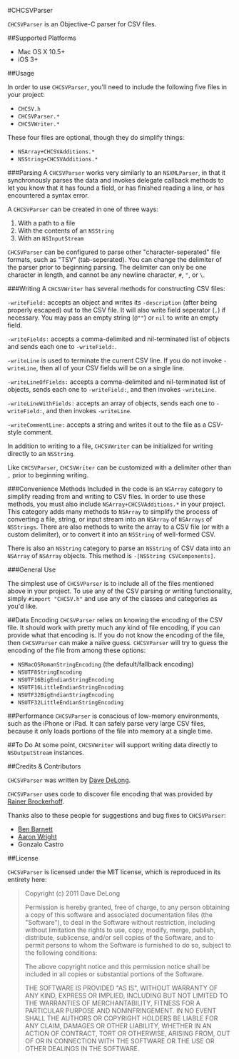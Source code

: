 #CHCSVParser

`CHCSVParser` is an Objective-C parser for CSV files.

##Supported Platforms

- Mac OS X 10.5+
- iOS 3+

##Usage

In order to use `CHCSVParser`, you'll need to include the following five files in your project:

- `CHCSV.h`
- `CHCSVParser.*`
- `CHCSVWriter.*`

These four files are optional, though they do simplify things:

- `NSArray+CHCSVAdditions.*`
- `NSString+CHCSVAdditions.*`

###Parsing
A `CHCSVParser` works very similarly to an `NSXMLParser`, in that it synchronously parses the data and invokes delegate callback methods to let you know that it has found a field, or has finished reading a line, or has encountered a syntax error.

A `CHCSVParser` can be created in one of three ways:

1. With a path to a file
2. With the contents of an `NSString`
3. With an `NSInputStream`

`CHCSVParser` can be configured to parse other "character-seperated" file formats, such as "TSV" (tab-seperated).  You can change the delimiter of the parser prior to beginning parsing.  The delimiter can only be one character in length, and cannot be any newline character, `#`, `"`, or `\`.

###Writing
A `CHCSVWriter` has several methods for constructing CSV files:

`-writeField:` accepts an object and writes its `-description` (after being properly escaped) out to the CSV file.  It will also write field seperator (`,`) if necessary.  You may pass an empty string (`@""`) or `nil` to write an empty field.

`-writeFields:` accepts a comma-delimited and nil-terminated list of objects and  sends each one to `-writeField:`.

`-writeLine` is used to terminate the current CSV line.  If you do not invoke `-writeLine`, then all of your CSV fields will be on a single line.

`-writeLineOfFields:` accepts a comma-delimited and nil-terminated list of objects, sends each one to `-writeField:`, and then invokes `-writeLine`.

`-writeLineWithFields:` accepts an array of objects, sends each one to `-writeField:`, and then invokes `-writeLine`.

`-writeCommentLine:` accepts a string and writes it out to the file as a CSV-style comment.

In addition to writing to a file, `CHCSVWriter` can be initialized for writing directly to an `NSString`.

Like `CHCSVParser`, `CHCSVWriter` can be customized with a delimiter other than `,` prior to beginning writing.

###Convenience Methods
Included in the code is an `NSArray` category to simplify reading from and writing to CSV files.  In order to use these methods, you must also include `NSArray+CHCSVAdditions.*` in your project.  This category adds many methods to `NSArray` to simplify the process of converting a file, string, or input stream into an `NSArray` of `NSArrays` of `NSStrings`.  There are also methods to write the array to a CSV file (or with a custom delimiter), or to convert it into an `NSString` of well-formed CSV.

There is also an `NSString` category to parse an `NSString` of CSV data into an `NSArray` of `NSArray` objects.  This method is `-[NSString CSVComponents]`.

###General Use

The simplest use of `CHCSVParser` is to include all of the files mentioned above in your project.  To use any of the CSV parsing or writing functionality, simply `#import "CHCSV.h"` and use any of the classes and categories as you'd like.


##Data Encoding
`CHCSVParser` relies on knowing the encoding of the CSV file.  It should work with pretty much any kind of file encoding, if you can provide what that encoding is.  If you do not know the encoding of the file, then `CHCSVParser` can make a naïve guess.  `CHCSVParser` will try to guess the encoding of the file from among these options:

 - `NSMacOSRomanStringEncoding` (the default/fallback encoding)
 - `NSUTF8StringEncoding`
 - `NSUTF16BigEndianStringEncoding`
 - `NSUTF16LittleEndianStringEncoding`
 - `NSUTF32BigEndianStringEncoding`
 - `NSUTF32LittleEndianStringEncoding`
 
 
##Performance
`CHCSVParser` is conscious of low-memory environments, such as the iPhone or iPad.  It can safely parse very large CSV files, because it only loads portions of the file into memory at a single time.

##To Do
At some point, `CHCSVWriter` will support writing data directly to `NSOutputStream` instances.
 
##Credits & Contributors

`CHCSVParser` was written by [Dave DeLong][1].

`CHCSVParser` uses code to discover file encoding that was provided by [Rainer Brockerhoff][2].

  [1]: http://davedelong.com
  [2]: http://brockerhoff.net/
  
Thanks also to these people for suggestions and bug fixes to `CHCSVParser`:

- [Ben Barnett](https://github.com/benrb)
- [Aaron Wright](https://github.com/acwright)
- Gonzalo Castro
  
##License

`CHCSVParser` is licensed under the MIT license, which is reproduced in its entirety here:


>Copyright (c) 2011 Dave DeLong
>
>Permission is hereby granted, free of charge, to any person obtaining a copy
>of this software and associated documentation files (the "Software"), to deal
>in the Software without restriction, including without limitation the rights
>to use, copy, modify, merge, publish, distribute, sublicense, and/or sell
>copies of the Software, and to permit persons to whom the Software is
>furnished to do so, subject to the following conditions:
>
>The above copyright notice and this permission notice shall be included in
>all copies or substantial portions of the Software.
>
>THE SOFTWARE IS PROVIDED "AS IS", WITHOUT WARRANTY OF ANY KIND, EXPRESS OR
>IMPLIED, INCLUDING BUT NOT LIMITED TO THE WARRANTIES OF MERCHANTABILITY,
>FITNESS FOR A PARTICULAR PURPOSE AND NONINFRINGEMENT. IN NO EVENT SHALL THE
>AUTHORS OR COPYRIGHT HOLDERS BE LIABLE FOR ANY CLAIM, DAMAGES OR OTHER
>LIABILITY, WHETHER IN AN ACTION OF CONTRACT, TORT OR OTHERWISE, ARISING FROM,
>OUT OF OR IN CONNECTION WITH THE SOFTWARE OR THE USE OR OTHER DEALINGS IN
>THE SOFTWARE.
